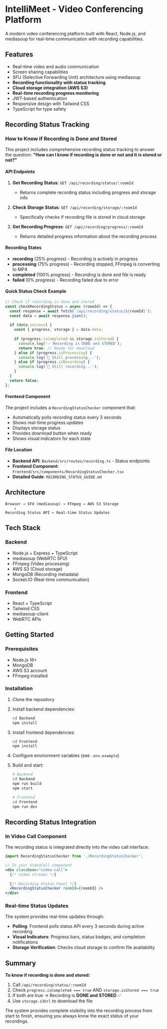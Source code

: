 # IntelliMeet - Video Conferencing Platform

A modern video conferencing platform built with React, Node.js, and mediasoup for real-time communication with recording capabilities.

## Features

- Real-time video and audio communication
- Screen sharing capabilities  
- SFU (Selective Forwarding Unit) architecture using mediasoup
- **Recording functionality with status tracking**
- **Cloud storage integration (AWS S3)**
- **Real-time recording progress monitoring**
- JWT-based authentication
- Responsive design with Tailwind CSS
- TypeScript for type safety

## Recording Status Tracking

### How to Know if Recording is Done and Stored

This project includes comprehensive recording status tracking to answer the question: **"How can I know if recording is done or not and it is stored or not?"**

#### API Endpoints

1. **Get Recording Status**: `GET /api/recording/status/:roomId`
   - Returns complete recording status including progress and storage info

2. **Check Storage Status**: `GET /api/recording/storage/:roomId`  
   - Specifically checks if recording file is stored in cloud storage

3. **Get Recording Progress**: `GET /api/recording/progress/:roomId`
   - Returns detailed progress information about the recording process

#### Recording States

- **recording** (25% progress) - Recording is actively in progress
- **processing** (75% progress) - Recording stopped, FFmpeg is converting to MP4  
- **completed** (100% progress) - Recording is done and file is ready
- **failed** (0% progress) - Recording failed due to error

#### Quick Status Check Example

```javascript
// Check if recording is done and stored
const checkRecordingStatus = async (roomId) => {
  const response = await fetch(`/api/recording/status/${roomId}`);
  const data = await response.json();
  
  if (data.success) {
    const { progress, storage } = data.data;
    
    if (progress.isCompleted && storage.isStored) {
      console.log('✅ Recording is DONE and STORED');
      return true; // Ready for download
    } else if (progress.isProcessing) {
      console.log('🔄 Still processing...');
    } else if (progress.isRecording) {
      console.log('🔴 Still recording...');
    }
  }
  return false;
};
```

#### Frontend Component

The project includes a `RecordingStatusChecker` component that:
- Automatically polls recording status every 3 seconds
- Shows real-time progress updates
- Displays storage status
- Provides download button when ready
- Shows visual indicators for each state

#### File Location

- **Backend API**: `Backend/src/routes/recording.ts` - Status endpoints
- **Frontend Component**: `Frontend/src/components/RecordingStatusChecker.tsx`
- **Detailed Guide**: `RECORDING_STATUS_GUIDE.md`

## Architecture

```
Browser → SFU (mediasoup) → FFmpeg → AWS S3 Storage
    ↓
Recording Status API ← Real-time Status Updates
```

## Tech Stack

### Backend
- Node.js + Express + TypeScript
- mediasoup (WebRTC SFU)
- FFmpeg (Video processing)
- AWS S3 (Cloud storage)
- MongoDB (Recording metadata)
- Socket.IO (Real-time communication)

### Frontend  
- React + TypeScript
- Tailwind CSS
- mediasoup-client
- WebRTC APIs

## Getting Started

### Prerequisites
- Node.js 16+
- MongoDB
- AWS S3 account
- FFmpeg installed

### Installation

1. Clone the repository
2. Install backend dependencies:
   ```bash
   cd Backend
   npm install
   ```

3. Install frontend dependencies:
   ```bash
   cd Frontend  
   npm install
   ```

4. Configure environment variables (see `.env.example`)

5. Build and start:
   ```bash
   # Backend
   cd Backend
   npm run build
   npm start
   
   # Frontend
   cd Frontend
   npm run dev
   ```

## Recording Status Integration

### In Video Call Component

The recording status is integrated directly into the video call interface:

```jsx
import RecordingStatusChecker from './RecordingStatusChecker';

// In your VideoCall component
<div className="video-call">
  {/* Video streams */}
  
  {/* Recording Status Panel */}
  <RecordingStatusChecker roomId={roomId} />
</div>
```

### Real-time Status Updates

The system provides real-time updates through:
- **Polling**: Frontend polls status API every 3 seconds during active recording
- **Visual Indicators**: Progress bars, status badges, and completion notifications
- **Storage Verification**: Checks cloud storage to confirm file availability

## Summary

**To know if recording is done and stored:**

1. Call `/api/recording/status/:roomId`
2. Check `progress.isCompleted === true` AND `storage.isStored === true`
3. If both are true → Recording is **DONE and STORED** ✅
4. Use `storage.s3Url` to download the file

The system provides complete visibility into the recording process from start to finish, ensuring you always know the exact status of your recordings.